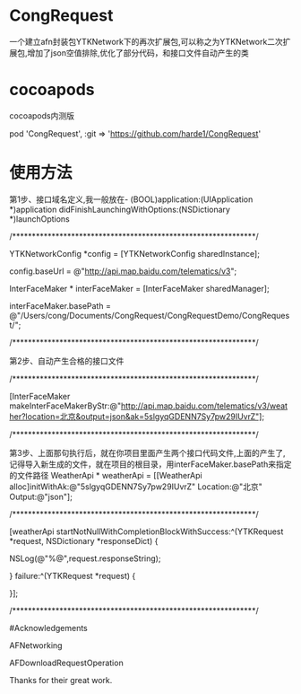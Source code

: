 # CongRequest

 一个建立afn封装包YTKNetwork下的再次扩展包,可以称之为YTKNetwork二次扩展包,增加了json空值排除,优化了部分代码，和接口文件自动产生的类

# cocoapods
cocoapods内测版


pod 'CongRequest', :git => 'https://github.com/harde1/CongRequest'

# 使用方法
第1步、接口域名定义,我一般放在- (BOOL)application:(UIApplication *)application didFinishLaunchingWithOptions:(NSDictionary *)launchOptions

/**************************************************************/

YTKNetworkConfig *config = [YTKNetworkConfig sharedInstance];

config.baseUrl = @"http://api.map.baidu.com/telematics/v3";

InterFaceMaker * interFaceMaker = [InterFaceMaker sharedManager];

interFaceMaker.basePath = @"/Users/cong/Documents/CongRequest/CongRequestDemo/CongRequest/";

/**************************************************************/

第2步、自动产生合格的接口文件

/**************************************************************/

[InterFaceMaker makeInterFaceMakerByStr:@"http://api.map.baidu.com/telematics/v3/weather?location=北京&output=json&ak=5slgyqGDENN7Sy7pw29IUvrZ"];

/**************************************************************/

第3步、上面那句执行后，就在你项目里面产生两个接口代码文件,上面的产生了,记得导入新生成的文件，就在项目的根目录，用interFaceMaker.basePath来指定的文件路径
WeatherApi * weatherApi = [[WeatherApi alloc]initWithAk:@"5slgyqGDENN7Sy7pw29IUvrZ" Location:@"北京" Output:@"json"];

/**************************************************************/

[weatherApi startNotNullWithCompletionBlockWithSuccess:^(YTKRequest *request, NSDictionary *responseDict) {

NSLog(@"%@",request.responseString);


} failure:^(YTKRequest *request) {

}];

/**************************************************************/

#Acknowledgements

AFNetworking

AFDownloadRequestOperation


Thanks for their great work.  


